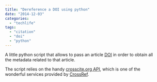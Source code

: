 ```yaml
---
title: "Dereference a DOI using python"
date: "2014-12-03"
categories: 
  - "techlife"
tags: 
  - "citation"
  - "doi"
  - "python"
---
```


A little python script that allows to pass an article [DOI](http://en.wikipedia.org/wiki/Digital_object_identifier) in order to obtain all the metadata related to that article.

The script relies on the handy [crosscite.org API](http://www.crosscite.org/cn/), which is one of the wonderful services provided by [CrossRef](http://www.crossref.org/).

<script src="https://gist.github.com/lambdamusic/3b1062b1d467fa45a2d0.js"></script>
